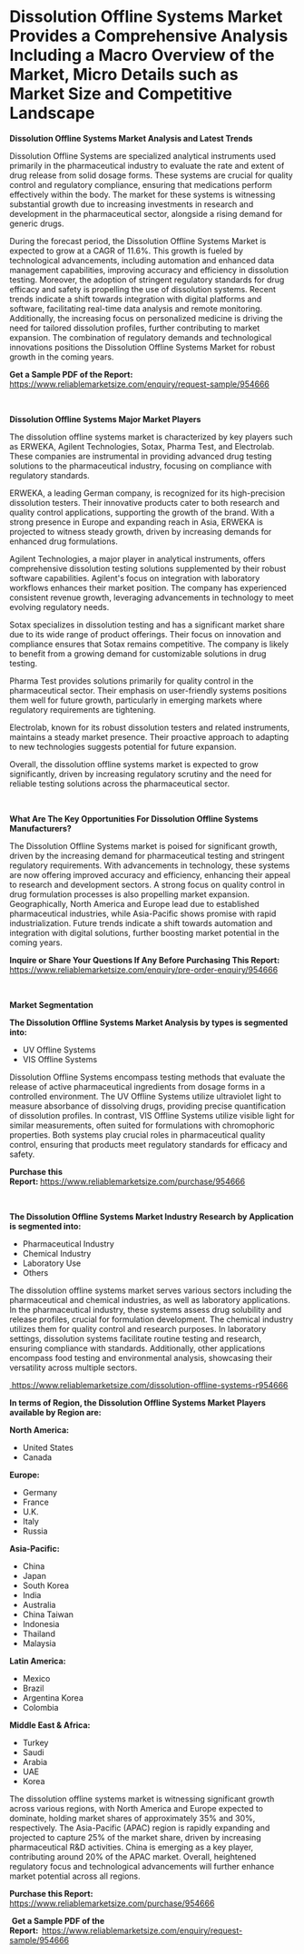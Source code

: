 <p><h1>Dissolution Offline Systems Market Provides a Comprehensive Analysis Including a Macro Overview of the Market, Micro Details such as Market Size and Competitive Landscape</h1></p><p><strong>Dissolution Offline Systems Market Analysis and Latest Trends</strong></p>
<p><p>Dissolution Offline Systems are specialized analytical instruments used primarily in the pharmaceutical industry to evaluate the rate and extent of drug release from solid dosage forms. These systems are crucial for quality control and regulatory compliance, ensuring that medications perform effectively within the body. The market for these systems is witnessing substantial growth due to increasing investments in research and development in the pharmaceutical sector, alongside a rising demand for generic drugs. </p><p>During the forecast period, the Dissolution Offline Systems Market is expected to grow at a CAGR of 11.6%. This growth is fueled by technological advancements, including automation and enhanced data management capabilities, improving accuracy and efficiency in dissolution testing. Moreover, the adoption of stringent regulatory standards for drug efficacy and safety is propelling the use of dissolution systems. Recent trends indicate a shift towards integration with digital platforms and software, facilitating real-time data analysis and remote monitoring. Additionally, the increasing focus on personalized medicine is driving the need for tailored dissolution profiles, further contributing to market expansion. The combination of regulatory demands and technological innovations positions the Dissolution Offline Systems Market for robust growth in the coming years.</p></p>
<p><strong>Get a Sample PDF of the Report:&nbsp;</strong> <a href="https://www.reliablemarketsize.com/enquiry/request-sample/954666?utm_campaign=2756&utm_medium=2&utm_source=Github&utm_content=ia&utm_term=18042025&utm_id=dissolution-offline-systems">https://www.reliablemarketsize.com/enquiry/request-sample/954666</a></p>
<p>&nbsp;</p>
<p><strong>Dissolution Offline Systems Major Market Players</strong></p>
<p><p>The dissolution offline systems market is characterized by key players such as ERWEKA, Agilent Technologies, Sotax, Pharma Test, and Electrolab. These companies are instrumental in providing advanced drug testing solutions to the pharmaceutical industry, focusing on compliance with regulatory standards.</p><p>ERWEKA, a leading German company, is recognized for its high-precision dissolution testers. Their innovative products cater to both research and quality control applications, supporting the growth of the brand. With a strong presence in Europe and expanding reach in Asia, ERWEKA is projected to witness steady growth, driven by increasing demands for enhanced drug formulations.</p><p>Agilent Technologies, a major player in analytical instruments, offers comprehensive dissolution testing solutions supplemented by their robust software capabilities. Agilent's focus on integration with laboratory workflows enhances their market position. The company has experienced consistent revenue growth, leveraging advancements in technology to meet evolving regulatory needs.</p><p>Sotax specializes in dissolution testing and has a significant market share due to its wide range of product offerings. Their focus on innovation and compliance ensures that Sotax remains competitive. The company is likely to benefit from a growing demand for customizable solutions in drug testing.</p><p>Pharma Test provides solutions primarily for quality control in the pharmaceutical sector. Their emphasis on user-friendly systems positions them well for future growth, particularly in emerging markets where regulatory requirements are tightening.</p><p>Electrolab, known for its robust dissolution testers and related instruments, maintains a steady market presence. Their proactive approach to adapting to new technologies suggests potential for future expansion.</p><p>Overall, the dissolution offline systems market is expected to grow significantly, driven by increasing regulatory scrutiny and the need for reliable testing solutions across the pharmaceutical sector.</p></p>
<p>&nbsp;</p>
<p><strong>What Are The Key Opportunities For Dissolution Offline Systems Manufacturers?</strong></p>
<p><p>The Dissolution Offline Systems market is poised for significant growth, driven by the increasing demand for pharmaceutical testing and stringent regulatory requirements. With advancements in technology, these systems are now offering improved accuracy and efficiency, enhancing their appeal to research and development sectors. A strong focus on quality control in drug formulation processes is also propelling market expansion. Geographically, North America and Europe lead due to established pharmaceutical industries, while Asia-Pacific shows promise with rapid industrialization. Future trends indicate a shift towards automation and integration with digital solutions, further boosting market potential in the coming years.</p></p>
<p><strong>Inquire or Share Your Questions If Any Before Purchasing This Report:</strong> <a href="https://www.reliablemarketsize.com/enquiry/pre-order-enquiry/954666?utm_campaign=2756&utm_medium=2&utm_source=Github&utm_content=ia&utm_term=18042025&utm_id=dissolution-offline-systems">https://www.reliablemarketsize.com/enquiry/pre-order-enquiry/954666</a></p>
<p>&nbsp;</p>
<p><strong>Market Segmentation</strong></p>
<p><strong>The Dissolution Offline Systems Market Analysis by types is segmented into:</strong></p>
<p><ul><li>UV Offline Systems</li><li>VIS Offline Systems</li></ul></p>
<p><p>Dissolution Offline Systems encompass testing methods that evaluate the release of active pharmaceutical ingredients from dosage forms in a controlled environment. The UV Offline Systems utilize ultraviolet light to measure absorbance of dissolving drugs, providing precise quantification of dissolution profiles. In contrast, VIS Offline Systems utilize visible light for similar measurements, often suited for formulations with chromophoric properties. Both systems play crucial roles in pharmaceutical quality control, ensuring that products meet regulatory standards for efficacy and safety.</p></p>
<p><strong>Purchase this Report:&nbsp;</strong><a href="https://www.reliablemarketsize.com/purchase/954666?utm_campaign=2756&utm_medium=2&utm_source=Github&utm_content=ia&utm_term=18042025&utm_id=dissolution-offline-systems">https://www.reliablemarketsize.com/purchase/954666</a></p>
<p>&nbsp;</p>
<p><strong>The Dissolution Offline Systems Market Industry Research by Application is segmented into:</strong></p>
<p><ul><li>Pharmaceutical Industry</li><li>Chemical Industry</li><li>Laboratory Use</li><li>Others</li></ul></p>
<p><p>The dissolution offline systems market serves various sectors including the pharmaceutical and chemical industries, as well as laboratory applications. In the pharmaceutical industry, these systems assess drug solubility and release profiles, crucial for formulation development. The chemical industry utilizes them for quality control and research purposes. In laboratory settings, dissolution systems facilitate routine testing and research, ensuring compliance with standards. Additionally, other applications encompass food testing and environmental analysis, showcasing their versatility across multiple sectors.</p></p>
<p><a href="https://www.reliablemarketsize.com/dissolution-offline-systems-r954666?utm_campaign=2756&utm_medium=2&utm_source=Github&utm_content=ia&utm_term=18042025&utm_id=dissolution-offline-systems">&nbsp;https://www.reliablemarketsize.com/dissolution-offline-systems-r954666</a></p>
<p><strong>In terms of Region, the Dissolution Offline Systems Market Players available by Region are:</strong></p>
<p>
    <p> <strong> North America: </strong>
        <ul>
            <li>United States</li>
            <li>Canada</li>
        </ul>
        </p> 
    <p> <strong> Europe: </strong>
        <ul>
            <li>Germany</li>
            <li>France</li>
            <li>U.K.</li>
            <li>Italy</li>
            <li>Russia</li>
        </ul>
        </p> 
    <p> <strong> Asia-Pacific: </strong>
        <ul>
            <li>China</li>
            <li>Japan</li>
            <li>South Korea</li>
            <li>India</li>
            <li>Australia</li>
            <li>China Taiwan</li>
            <li>Indonesia</li>
            <li>Thailand</li>
            <li>Malaysia</li>
        </ul>
        </p> 
    <p> <strong> Latin America: </strong>
        <ul>
            <li>Mexico</li>
            <li>Brazil</li>
            <li>Argentina Korea</li>
            <li>Colombia</li>
        </ul>
        </p> 
    <p> <strong> Middle East & Africa: </strong>
        <ul>
            <li>Turkey</li>
            <li>Saudi</li>
            <li>Arabia</li>
            <li>UAE</li>
            <li>Korea</li>
        </ul>
    </p>
    </p>
<p><p>The dissolution offline systems market is witnessing significant growth across various regions, with North America and Europe expected to dominate, holding market shares of approximately 35% and 30%, respectively. The Asia-Pacific (APAC) region is rapidly expanding and projected to capture 25% of the market share, driven by increasing pharmaceutical R&D activities. China is emerging as a key player, contributing around 20% of the APAC market. Overall, heightened regulatory focus and technological advancements will further enhance market potential across all regions.</p></p>
<p><strong>Purchase this Report: </strong><a href="https://www.reliablemarketsize.com/purchase/954666?utm_campaign=2756&utm_medium=2&utm_source=Github&utm_content=ia&utm_term=18042025&utm_id=dissolution-offline-systems">https://www.reliablemarketsize.com/purchase/954666</a></p>
<p>&nbsp;<strong>Get a Sample PDF of the Report:&nbsp;&nbsp;</strong><a href="https://www.reliablemarketsize.com/enquiry/request-sample/954666?utm_campaign=2756&utm_medium=2&utm_source=Github&utm_content=ia&utm_term=18042025&utm_id=dissolution-offline-systems">https://www.reliablemarketsize.com/enquiry/request-sample/954666</a></p>
<p><strong></strong></p>
<p><p></p><p></p><p></p></p>